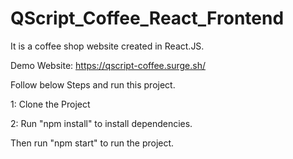 # QScript_Coffee_React_Frontend
It is a coffee shop website created in React.JS.

Demo Website: https://qscript-coffee.surge.sh/

Follow below Steps and run this project.

1: Clone the Project

2: Run "npm install" to install dependencies.

Then run "npm start" to run the project.